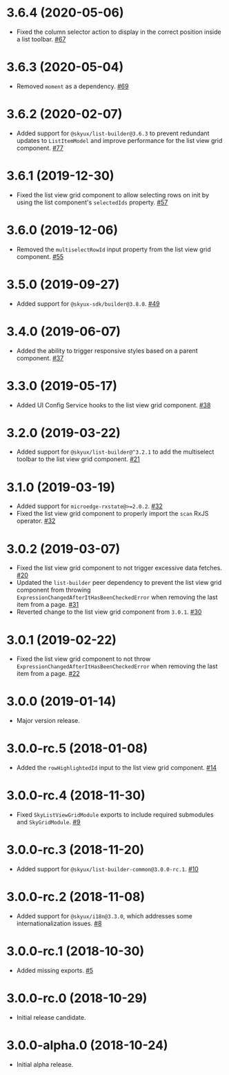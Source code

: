 # 3.6.4 (2020-05-06)

- Fixed the column selector action to display in the correct position inside a list toolbar. [#67](https://github.com/blackbaud/skyux-list-builder-view-grids/pull/67)

# 3.6.3 (2020-05-04)

- Removed `moment` as a dependency. [#69](https://github.com/blackbaud/skyux-list-builder-view-grids/pull/69)

# 3.6.2 (2020-02-07)

- Added support for `@skyux/list-builder@3.6.3` to prevent redundant updates to `ListItemModel` and improve performance for the list view grid component. [#77](https://github.com/blackbaud/skyux-list-builder/pull/77)

# 3.6.1 (2019-12-30)

- Fixed the list view grid component to allow selecting rows on init by using the list component's `selectedIds` property. [#57](https://github.com/blackbaud/skyux-list-builder-view-grids/pull/57)

# 3.6.0 (2019-12-06)

- Removed the `multiselectRowId` input property from the list view grid component. [#55](https://github.com/blackbaud/skyux-list-builder-view-grids/pull/55)

# 3.5.0 (2019-09-27)

- Added support for `@skyux-sdk/builder@3.8.0`. [#49](https://github.com/blackbaud/skyux-list-builder-view-grids/pull/49)

# 3.4.0 (2019-06-07)

- Added the ability to trigger responsive styles based on a parent component. [#37](https://github.com/blackbaud/skyux-list-builder-view-grids/pull/37)

# 3.3.0 (2019-05-17)

- Added UI Config Service hooks to the list view grid component. [#38](https://github.com/blackbaud/skyux-list-builder-view-grids/pull/38)

# 3.2.0 (2019-03-22)

- Added support for `@skyux/list-builder@^3.2.1` to add the multiselect toolbar to the list view grid component. [#21](https://github.com/blackbaud/skyux-list-builder-view-grids/pull/21)

# 3.1.0 (2019-03-19)

- Added support for `microedge-rxstate@>=2.0.2`. [#32](https://github.com/blackbaud/skyux-list-builder-view-grids/pull/32)
- Fixed the list view grid component to properly import the `scan` RxJS operator. [#32](https://github.com/blackbaud/skyux-list-builder-view-grids/pull/32)

# 3.0.2 (2019-03-07)

- Fixed the list view grid component to not trigger excessive data fetches. [#20](https://github.com/blackbaud/skyux-list-builder-view-grids/pull/20)
- Updated the `list-builder` peer dependency to prevent the list view grid component from throwing `ExpressionChangedAfterItHasBeenCheckedError` when removing the last item from a page. [#31](https://github.com/blackbaud/skyux-list-builder-view-grids/pull/31)
- Reverted change to the list view grid component from `3.0.1`. [#30](https://github.com/blackbaud/skyux-list-builder-view-grids/pull/30)

# 3.0.1 (2019-02-22)

- Fixed the list view grid component to not throw `ExpressionChangedAfterItHasBeenCheckedError` when removing the last item from a page. [#22](https://github.com/blackbaud/skyux-list-builder-view-grids/pull/22)

# 3.0.0 (2019-01-14)

- Major version release.

# 3.0.0-rc.5 (2018-01-08)

- Added the `rowHighlightedId` input to the list view grid component. [#14](https://github.com/blackbaud/skyux-list-builder-view-grids/pull/14)

# 3.0.0-rc.4 (2018-11-30)

- Fixed `SkyListViewGridModule` exports to include required submodules and `SkyGridModule`. [#9](https://github.com/blackbaud/skyux-list-builder-view-grids/pull/9)

# 3.0.0-rc.3 (2018-11-20)

- Added support for `@skyux/list-builder-common@3.0.0-rc.1`. [#10](https://github.com/blackbaud/skyux-list-builder-view-grids/pull/10)

# 3.0.0-rc.2 (2018-11-08)

- Added support for `@skyux/i18n@3.3.0`, which addresses some internationalization issues. [#8](https://github.com/blackbaud/skyux-list-builder-view-grids/pull/8)

# 3.0.0-rc.1 (2018-10-30)

- Added missing exports. [#5](https://github.com/blackbaud/skyux-list-builder-view-grids/pull/5)

# 3.0.0-rc.0 (2018-10-29)

- Initial release candidate.

# 3.0.0-alpha.0 (2018-10-24)

- Initial alpha release.
